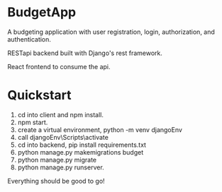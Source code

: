 # BudgetApp

A budgeting application with user registration, login, authorization, and authentication.

RESTapi backend built with Django's rest framework.

React frontend to consume the api.

# Quickstart

1. cd into client and npm install.
2. npm start.
3. create a virtual environment, python -m venv djangoEnv
4. call djangoEnv\Scripts\activate
5. cd into backend, pip install requirements.txt
6. python manage.py makemigrations budget
7. python manage.py migrate
8. python manage.py runserver.

Everything should be good to go!
